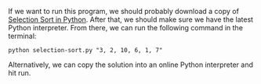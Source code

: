 If we want to run this program, we should probably download a copy of [Selection Sort in Python](https://github.com/TheRenegadeCoder/sample-programs/blob/master/archive/p/python/selection-sort.py).
After that, we should make sure we have the latest Python interpreter. From there, we can run the following command in the terminal:

`python selection-sort.py "3, 2, 10, 6, 1, 7"`

Alternatively, we can copy the solution into an online Python interpreter and hit run.

